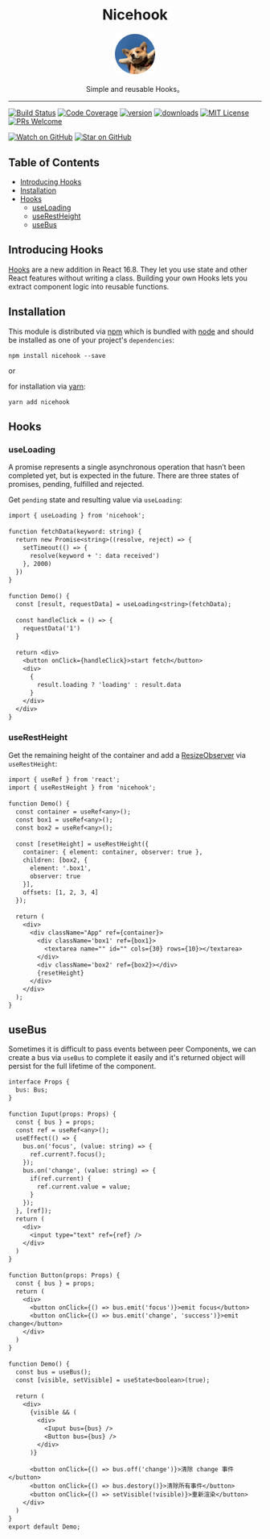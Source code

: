 <div align="center">
  <h1>Nicehook</h1>

  <a href="https://github.com/robot12580">
    <img
      width="80"
      alt="robot12580"
      src="./material/dog2.png"
    />
  </a>

  <p>Simple and reusable Hooks。</p>
</div>
<hr />
<!-- prettier-ignore-start -->

[![Build Status][build-badge]][build]
[![Code Coverage][coverage-badge]][coverage]
[![version][version-badge]][package]
[![downloads][downloads-badge]][npmtrends]
[![MIT License][license-badge]][license]
[![PRs Welcome][prs-badge]][prs]

[![Watch on GitHub][github-watch-badge]][github-watch]
[![Star on GitHub][github-star-badge]][github-star]

## Table of Contents

- [Introducing Hooks](#introducing-hooks)
- [Installation](#installation)
- [Hooks](#hooks)
  - [useLoading](#useloading)
  - [useRestHeight](#userestheight)
  - [useBus](#usebus)

## Introducing Hooks

[Hooks][hooks] are a new addition in React 16.8. They let you use state and other React features without writing a class.
Building your own Hooks lets you extract component logic into reusable functions.

## Installation

This module is distributed via [npm][npm] which is bundled with [node][node] and
should be installed as one of your project's `dependencies`:
```
npm install nicehook --save
```
or

for installation via [yarn][yarn]:
```
yarn add nicehook
```


## Hooks

### useLoading

A promise represents a single asynchronous operation that hasn’t been completed yet, but is expected in the future. There are three states of promises, pending, fulfilled and rejected.

Get `pending` state and resulting value via `useLoading`:
```tsx
import { useLoading } from 'nicehook';

function fetchData(keyword: string) {
  return new Promise<string>((resolve, reject) => {
    setTimeout(() => {
      resolve(keyword + ': data received')
    }, 2000)
  })
}

function Demo() {
  const [result, requestData] = useLoading<string>(fetchData);

  const handleClick = () => {
    requestData('1')
  }

  return <div>
    <button onClick={handleClick}>start fetch</button>
    <div>
      {
        result.loading ? 'loading' : result.data
      }
    </div>
  </div>
}
```

### useRestHeight

Get the remaining height of the container and add a [ResizeObserver][resize-observer] via `useRestHeight`:

```tsx
import { useRef } from 'react';
import { useRestHeight } from 'nicehook';

function Demo() {
  const container = useRef<any>();
  const box1 = useRef<any>();
  const box2 = useRef<any>();

  const [resetHeight] = useRestHeight({
    container: { element: container, observer: true },
    children: [box2, {
      element: '.box1',
      observer: true
    }],
    offsets: [1, 2, 3, 4]
  });

  return (
    <div>
      <div className="App" ref={container}>
        <div className='box1' ref={box1}>
          <textarea name="" id="" cols={30} rows={10}></textarea>
        </div>
        <div className='box2' ref={box2}></div>
        {resetHeight}
      </div>
    </div>
  );
}
```

## useBus

Sometimes it is difficult to pass events between peer Components, we can create a bus via `useBus` to complete it easily and it's returned object will persist for the full lifetime of the component.

```tsx
interface Props {
  bus: Bus;
}

function Iuput(props: Props) {
  const { bus } = props;
  const ref = useRef<any>();
  useEffect(() => {
    bus.on('focus', (value: string) => {
      ref.current?.focus();
    });
    bus.on('change', (value: string) => {
      if(ref.current) {
        ref.current.value = value;
      }
    });
  }, [ref]);
  return (
    <div>
      <input type="text" ref={ref} />
    </div>
  )
}

function Button(props: Props) {
  const { bus } = props;
  return (
    <div>
      <button onClick={() => bus.emit('focus')}>emit focus</button>
      <button onClick={() => bus.emit('change', 'success')}>emit change</button>
    </div>
  )
}

function Demo() {
  const bus = useBus();
  const [visible, setVisible] = useState<boolean>(true);

  return (
    <div>
      {visible && (
        <div>
          <Iuput bus={bus} />
          <Button bus={bus} />
        </div>
      )}

      <button onClick={() => bus.off('change')}>清除 change 事件</button>
      <button onClick={() => bus.destory()}>清除所有事件</button>
      <button onClick={() => setVisible(!visible)}>重新渲染</button>
    </div>
  )
}
export default Demo;
```


[npm]: https://www.npmjs.com/
[yarn]: https://classic.yarnpkg.com
[node]: https://nodejs.org
[build-badge]:https://img.shields.io/github/workflow/status/nicehook/validate?logo=github&style=flat-square
[build]: https://github.com/robot12580/nicehook/actions/workflows/ci.yml/badge.svg
[coverage-badge]: https://img.shields.io/codecov/c/github/robot12580/nicehook.svg?style=flat-square
[coverage]: https://codecov.io/github/nicehook
[version-badge]: https://img.shields.io/npm/v/nicehook.svg?style=flat-square
[package]: https://www.npmjs.com/package/nicehook
[downloads-badge]: https://img.shields.io/npm/dm/nicehook.svg?style=flat-square
[npmtrends]: http://www.npmtrends.com/nicehook
[license-badge]: https://img.shields.io/npm/l/nicehook.svg?style=flat-square
[license]: https://github.com/robot12580/nicehook/blob/master/LICENSE
[prs-badge]: https://img.shields.io/badge/PRs-welcome-brightgreen.svg?style=flat-square
[prs]: http://makeapullrequest.com
[github-watch-badge]: https://img.shields.io/github/watchers/robot12580/nicehook.svg?style=social
[github-watch]: https://github.com/robot12580/nicehook/watchers
[github-star-badge]: https://img.shields.io/github/stars/robot12580/nicehook.svg?style=social
[github-star]: https://github.com/robot12580/nicehook/stargazers
[hooks]: https://react.docschina.org/docs/hooks-custom.html
[resize-observer]: https://developer.mozilla.org/zh-CN/docs/Web/API/ResizeObserver